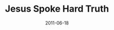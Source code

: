 ---
layout: message
category: message
series: "Jesus: The Greatest Show on Earth"
title: "Jesus Spoke Hard Truth"
date: 2011-06-18
audio-description: "Steven Manuel talks about how Jesus didn't play to the crowds."
audio: "http://www.crossroads.net/players/media/hq/greatestshow01.mp3"
audio-title: "Jesus spoke hard truth"
audio-duration: "46&#58;52"
program-description: "Jesus spoke hard truth (Program)"
program: "http://www.crossroads.net/players/media/hq/06_18_19_11Program.pdf"
program-title: "Jesus spoke hard truth (Program)"
video-description: "Steven Manuel talks about how Jesus didn't play to the crowds."
video-title: "Jesus spoke hard truth"
video: "https://s3.amazonaws.com/crossroadsvideomessages/greatestshow01.mp4"
video-poster: "https://www.crossroads.net/uploadedfiles/greatestshow01_still.jpg"
---